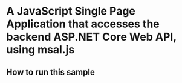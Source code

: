 # A JavaScript Single Page Application that accesses the backend ASP.NET Core Web API, using msal.js

## How to run this sample


